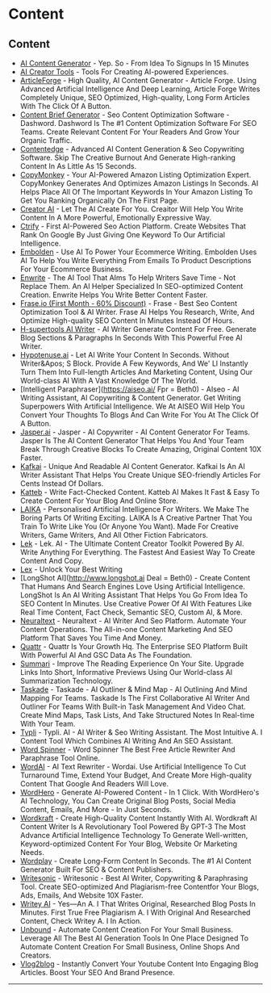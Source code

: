 # Content

## Content

* [AI Content Generator](http://yep.so) - Yep. So - From Idea To Signups In 15 Minutes
* [AI Creator Tools](https://www.simulacra.io/ai.html) - Tools For Creating AI-powered Experiences.
* [ArticleForge](https://www.articleforge.com) - High Quality, AI Content Generator - Article Forge. Using Advanced Artificial Intelligence And Deep Learning, Article Forge Writes Completely Unique, SEO Optimized, High-quality, Long Form Articles With The Click Of A Button.
* [Content Brief Generator](http://www.dashword.com) - Seo Content Optimization Software - Dashword. Dashword Is The #1 Content Optimization Software For SEO Teams. Create Relevant Content For Your Readers And Grow Your Organic Traffic.
* [Contentedge](http://www.contentedge.com) - Advanced AI Content Generation & Seo Copywriting Software. Skip The Creative Burnout And Generate High-ranking Content In As Little As 15 Seconds.
* [CopyMonkey](http://copymonkey.ai) - Your AI-Powered Amazon Listing Optimization Expert. CopyMonkey Generates And Optimizes Amazon Listings In Seconds. AI Helps Place All Of The Important Keywords In Your Amazon Listing To Get You Ranking Organically On The First Page.
* [Creator AI](https://www.creaitor.ai/) - Let The AI Create For You. Creaitor Will Help You Write Content In A More Powerful, Emotionally Expressive Way.
* [Ctrify](http://www.ctrify.com) - First AI-Powered Seo Action Platform. Create Websites That Rank On Google By Just Giving One Keyword To Our Artificial Intelligence.
* [Embolden](http://embolden.com) - Use AI To Power Your Ecommerce Writing. Embolden Uses AI To Help You Write Everything From Emails To Product Descriptions For Your Ecommerce Business.
* [Enwrite](http://enwrite.com) - The AI Tool That AIms To Help Writers Save Time - Not Replace Them. An AI Helper Specialized In SEO-optimized Content Creation. Enwrite Helps You Write Better Content Faster.
* [Frase.io (First Month - 60% Discount)](http://www.frase.io/) - Frase - Best Seo Content Optimization Tool & AI Writer. Frase AI Helps You Research, Write, And Optimize High-quality SEO Content In Minutes Instead Of Hours.
* [H-supertools AI Writer](https://h-supertools.com/ai/ai-writer) - AI Writer Generate Content For Free. Generate Blog Sections & Paragraphs In Seconds With This Powerful Free AI Writer.
* [Hypotenuse.ai](http://www.hypotenuse.ai) - Let AI Write Your Content In Seconds. Without Writer\&Apos; S Block. Provide A Few Keywords, And We' Ll Instantly Turn Them Into Full-length Articles And Marketing Content, Using Our World-class AI With A Vast Knowledge Of The World.
* \[Intelligent Paraphraser]\(https://aiseo.ai/ Fpr = Beth0) - AIseo - AI Writing Assistant, AI Copywriting & Content Generator. Get Writing Superpowers With Artificial Intelligence. We At AISEO Will Help You Convert Your Thoughts To Blogs And Can Write For You At The Click Of A Button.
* [Jasper.ai](http://www.jasper.ai) - Jasper - AI Copywriter - AI Content Generator For Teams. Jasper Is The AI Content Generator That Helps You And Your Team Break Through Creative Blocks To Create Amazing, Original Content 10X Faster.
* [Kafkai](http://kafkai.com) - Unique And Readable AI Content Generator. Kafkai Is An AI Writer Assistant That Helps You Create Unique SEO-friendly Articles For Cents Instead Of Dollars.
* [Katteb](http://katteb.com) - Write Fact-Checked Content. Katteb AI Makes It Fast & Easy To Create Content For Your Blog And Online Store.
* [LAIKA](http://www.writewithlaika.com) - Personalised Artificial Intelligence For Writers. We Make The Boring Parts Of Writing Exciting. LAIKA Is A Creative Partner That You Train To Write Like You (Or Anyone You Want). Made For Creative Writers, Game Writers, And All Other Fiction Fabricators.
* [Lek](http://lek.ai) - Lek. AI - The Ultimate Content Creator Toolkit Powered By AI. Write Anything For Everything. The Fastest And Easiest Way To Create Content And Copy.
* [Lex](http://lex.page) - Unlock Your Best Writing
* \[LongShot AI]\(http://www.longshot.ai Deal = Beth0) - Create Content That Humans And Search Engines Love Using Artificial Intelligence. LongShot Is An AI Writing Assistant That Helps You Go From Idea To SEO Content In Minutes. Use Creative Power Of AI With Features Like Real Time Content, Fact Check, Semantic SEO, Custom AI, & More.
* [Neuraltext](https://neuraltext.com) - Neuraltext - AI Writer And Seo Platform. Automate Your Content Operations. The All-in-one Content Marketing And SEO Platform That Saves You Time And Money.
* [Quattr](https://www.quattr.com/) - Quattr Is Your Growth Hq. The Enterprise SEO Platform Built With Powerful AI And GSC Data As The Foundation.
* [Summari](http://www.summari.com) - Improve The Reading Experience On Your Site. Upgrade Links Into Short, Informative Previews Using Our World-class AI Summarization Technology.
* [Taskade](http://www.taskade.com) - Taskade - AI Outliner & Mind Map - AI Outlining And Mind Mapping For Teams. Taskade Is The First Collaborative AI Writer And Outliner For Teams With Built-in Task Management And Video Chat. Create Mind Maps, Task Lists, And Take Structured Notes In Real-time With Your Team.
* [Typli](http://typli.ai) - Typli. AI - AI Writer & Seo Writing Assistant. The Most Intuitive A. I Content Tool Which Combines AI Writing And An SEO Assistant.
* [Word Spinner](http://word-spinner.com) - Word Spinner The Best Free Article Rewriter And Paraphrase Tool Online.
* [WordAI](http://wordai.com) - AI Text Rewriter - Wordai. Use Artificial Intelligence To Cut Turnaround Time, Extend Your Budget, And Create More High-quality Content That Google And Readers Will Love.
* [WordHero](http://wordhero.com) - Generate AI-Powered Content - In 1 Click. With WordHero's AI Technology, You Can Create Original Blog Posts, Social Media Content, Emails, And More - In Just Seconds.
* [Wordkraft](http://wordkraft.ai) - Create High-Quality Content Instantly With AI. Wordkraft AI Content Writer Is A Revolutionary Tool Powered By GPT-3 The Most Advance Artificial Intelligence Technology To Generate Well-written, Keyword-optimized Content For Your Blog, Website Or Marketing Needs.
* [Wordplay](http://wordplay.ai) - Create Long-Form Content In Seconds. The #1 AI Content Generator Built For SEO & Content Publishers.
* [Writesonic](http://writesonic.com) - Writesonic - Best AI Writer, Copywriting & Paraphrasing Tool. Create SEO-optimized And Plagiarism-free Contentfor Your Blogs, Ads, Emails, And Website 10X Faster.
* [Writey AI](http://writey.ai) - Yes—An A. I That Writes Original, Researched Blog Posts In Minutes. First True Free Plagiarism A. I With Original And Researched Content, Check Writey A. I In Action.
* [Unbound](https://www.unboundcontent.ai/) - Automate Content Creation For Your Small Business. Leverage All The Best AI Generation Tools In One Place Designed To Automate Content Creation For Small Business, Online Shops And Creators.
* [Vlog2blog](https://vlog2blog.uwu.ai/) - Instantly Convert Your Youtube Content Into Engaging Blog Articles. Boost Your SEO And Brand Presence.

***
